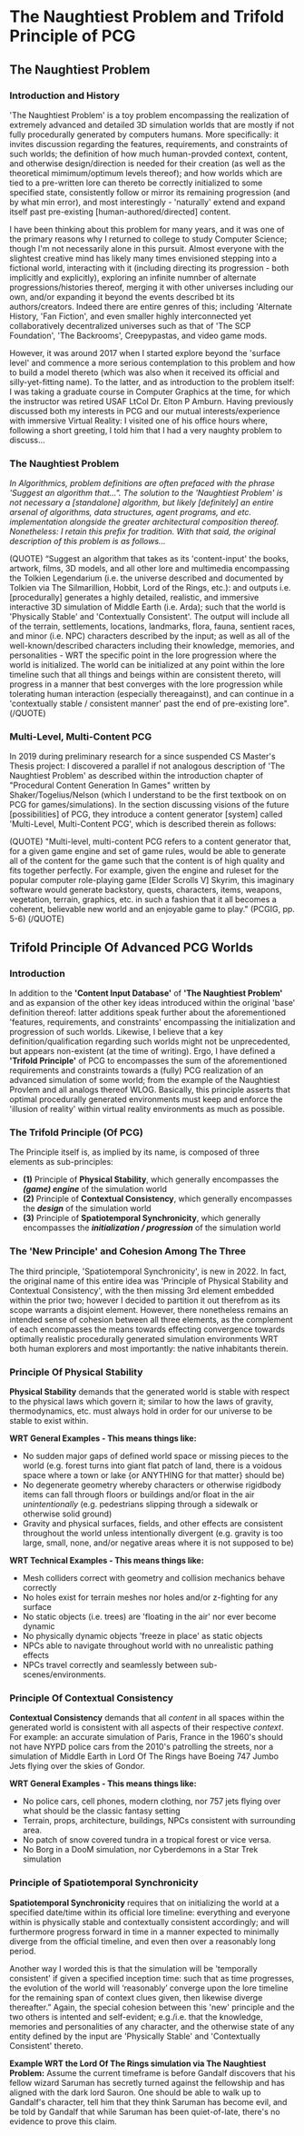 # The Naughtiest Problem and Trifold Principle of PCG

## The Naughtiest Problem

### Introduction and History

'The Naughtiest Problem' is a toy problem encompassing the realization of extremely advanced and detailed 3D simulation worlds that are mostly if not fully procedurally generated by computers <vs> humans. More specifically: it invites discussion regarding the features, requirements, and constraints of such worlds; the definition of how much human-provded context, content, and otherwise design/direction is needed for their creation (as well as the theoretical mimimum/optimum levels thereof); and how worlds which are tied to a pre-written lore can thereto be correctly initialized to some specified state, consistently follow or mirror its remaining progression (and by what min error), and most interestingly - 'naturally' extend and expand itself past pre-existing [human-authored/directed] content.

I have been thinking about this problem for many years, and it was one of the primary reasons why I returned to college to study Computer Science; though I'm not necessarily alone in this pursuit. Almost everyone with the slightest creative mind has likely many times envisioned stepping into a fictional world, interacting with it (including directing its progression - both implicitly and explicitly), exploring an infinite numnber of alternate progressions/histories thereof, merging it with other universes including our own, and/or expanding it beyond the events described bt its authors/creators. Indeed there are entire genres of this; including 'Alternate History, 'Fan Fiction', and even smaller highly interconnected yet collaboratively decentralized universes such as that of 'The SCP Foundation', 'The Backrooms', Creepypastas, and video game mods. 

However, it was around 2017 when I started explore beyond the 'surface level' and commence a more serious contemplation to this problem and how to build a model thereto (which was also when it received its official and silly-yet-fitting name). To the latter, and as introduction to the problem itself: I was taking a graduate course in Computer Graphics at the time, for which the instructor was retired USAF LtCol Dr. Elton P Amburn. Having previously discussed both my interests in PCG and our mutual interests/experience with immersive Virtual Reality: I visited one of his office hours where, following a short greeting, I told him that I had a very naughty problem to discuss…

### The Naughtiest Problem

*In Algorithmics, problem definitions are often prefaced with the phrase 'Suggest an algorithm that…". The solution to the 'Naughtiest Problem' is not necessary a [standalone] algorithm, but likely [definitely] an entire arsenal of algorithms, data structures, agent programs, and etc. implementation alongside the greater architectural composition thereof. Nonetheless: I retain this prefix for tradition. With that said, the original description of this problem is as follows…*

(QUOTE)
“Suggest an algorithm that takes as its 'content-input' the books, artwork, films, 3D models, and all other lore and multimedia encompassing the Tolkien Legendarium (i.e. the universe described and documented by Tolkien via The Silmarillion, Hobbit, Lord of the Rings, etc.): and outputs i.e. [procedurally] generates a highly detailed, realistic, and immersive interactive 3D simulation of Middle Earth (i.e. Arda); such that the world is 'Physically Stable' and 'Contextually Consistent'. The output will include all of the terrain, settlements, locations, landmarks, flora, fauna, sentient races, and minor (i.e. NPC) characters described by the input; as well as all of the well-known/described characters including their knowledge, memories, and personalities - WRT the specific point in the lore progression where the world is initialized. The world can be initialized at any point within the lore timeline such that all things and beings within are consistent thereto, will progress in a manner that best converges with the lore progression while tolerating human interaction (especially thereagainst), and can continue in a 'contextually stable / consistent manner' past the end of pre-existing lore".
(/QUOTE)

### Multi-Level, Multi-Content PCG

In 2019 during preliminary research for a since suspended CS Master's Thesis project: I discovered a parallel if not analogous description of 'The Naughtiest Problem' as described within the introduction chapter of "Procedural Content Generation In Games" written by Shaker/Togelius/Nelson (which I understand to be the first textbook on on PCG for games/simulations). In the section discussing visions of the future [possibilities] of PCG, they introduce a content generator [system] called 'Multi-Level, Multi-Content PCG', which is described therein as follows:

(QUOTE)
"Multi-level, multi-content PCG refers to a content generator that, for a given game engine and set of game rules, would be able to generate all of the content for the game such that the content is of high quality and fits together perfectly. For example, given the engine and ruleset for the popular computer role-playing game [Elder Scrolls V]  Skyrim, this imaginary software would generate backstory, quests, characters, items, weapons, vegetation, terrain, graphics, etc. in such a fashion that it all becomes a coherent, believable new world and an enjoyable game to play." (PCGIG, pp. 5-6)
(/QUOTE)



## Trifold Principle Of Advanced PCG Worlds

### Introduction

In addition to the **'Content Input Database'** of **'The Naughtiest Problem'** and as expansion of the other key ideas introduced within the original 'base' definition thereof: latter additions speak further about the aforementioned 'features, requirements, and constraints' encompassing the initialization and progression of such worlds. Likewise, I believe that a key definition/qualification regarding such worlds might not be unprecedented, but appears non-existent (at the time of writing). Ergo, I have defined a **'Trifold Principle'** of PCG to encompasses the sum of the aforementioned requirements and constraints towards a (fully) PCG realization of an advanced simulation of some world; from the example of the Naughtiest Provlem and all analogs thereof WLOG. Basically, this principle asserts that optimal procedurally generated environments must keep and enforce the 'illusion of reality' within virtual reality environments as much as possible.

### The Trifold Principle (Of PCG)

The Principle itself is, as implied by its name, is composed of three elements as sub-principles:
* **(1)** Principle of **Physical Stability**, which generally encompasses the ***(game) engine*** of the simulation world
* **(2)** Principle of **Contextual Consistency**, which generally encompasses the ***design*** of the simulation world
* **(3)** Principle of **Spatiotemporal Synchronicity**, which generally encompasses the ***initialization / progression*** of the simulation world

### The 'New Principle' and Cohesion Among The Three

The third principle, 'Spatiotemporal Synchronicity', is new in 2022. In fact, the original name of this entire idea was 'Principle of Physical Stability and Contextual Consistency', with the then missing 3rd element embedded within the prior two; however I decided to partition it out therefrom as its scope warrants a disjoint element. However, there nonetheless remains an intended sense of cohesion between all three elements, as the complement of each encompasses the means towards effecting convergence towards optimally realistic procedurally generated simulation environments WRT both human explorers and most importantly: the native inhabitants therein. 

### Principle Of Physical Stability

**Physical Stability** demands that the generated world is stable with respect to the physical laws which govern it; similar to how the laws of gravity, thermodynamics, etc. must always hold in order for our universe to be stable to exist within. 

**WRT General Examples - This means things like:**
* No sudden major gaps of defined world space or missing pieces to the world (e.g. forest turns into giant flat patch of land, there is a voidous space where a town or lake {or ANYTHING for that matter} should be)
* No degenerate geometry whereby characters or otherwise rigidbody items can fall through floors or buildings and/or float in the air *unintentionally* (e.g. pedestrians slipping through a sidewalk or otherwise solid ground)
* Gravity and physical surfaces, fields, and other effects are consistent throughout the world unless intentionally divergent (e.g. gravity is too large, small, none, and/or negative areas where it is not supposed to be)

**WRT Technical Examples - This means things like:**
* Mesh colliders correct with geometry and collision mechanics behave correctly
* No holes exist for terrain meshes nor holes and/or z-fighting for any surface
* No static objects (i.e. trees) are 'floating in the air' nor ever become dynamic
* No physically dynamic objects 'freeze in place' as static objects
* NPCs able to navigate throughout world with no unrealistic pathing effects
* NPCs travel correctly and seamlessly between sub-scenes/environments.

### Principle Of Contextual Consistency

**Contextual Consistency** demands that all *content* in all spaces within the generated world is consistent with all aspects of their respective *context*. For example: an accurate simulation of Paris, France in the 1960's should not have NYPD police cars from the 2010's patrolling the streets, nor a simulation of Middle Earth in Lord Of The Rings have Boeing 747 Jumbo Jets flying over the skies of Gondor. 

**WRT General Examples - This means things like:**
* No police cars, cell phones, modern clothing, nor 757 jets flying over what should be the classic fantasy setting
* Terrain, props, architecture, buildings, NPCs consistent with surrounding area.
* No patch of snow covered tundra in a tropical forest or vice versa.
* No Borg in a DooM simulation, nor Cyberdemons in a Star Trek simulation

### Principle of Spatiotemporal Synchronicity

**Spatiotemporal Synchronicity** requires that on initializing the world at a specified date/time within its official lore timeline: everything and everyone within is physically stable and contextually consistent accordingly; and will furthermore progress forward in time in a manner expected to minimally diverge from the official timeline, and even then over a reasonably long period. 

Another way I worded this is that the simulation will be 'temporally consistent' if given a specified inception time: such that as time progresses, the evolution of the world will ‘reasonably’ converge upon the lore timeline for the remaining span of context clues given, then likewise diverge thereafter.” Again, the special cohesion between this 'new' principle and the two others is intented and self-evident; e.g./i.e. that the knowledge, memories and personalities of any character, and the otherwise state of any entity defined by the input are 'Physically Stable' and 'Contextually Consistent' thereto.

**Example WRT the Lord Of The Rings simulation via The Naughtiest Problem:** Assume the current timeframe is before Gandalf discovers that his fellow wizard Saruman has secretly turned against the fellowship and has aligned with the dark lord Sauron. One should be able to walk up to Gandalf's character, tell him that they think Saruman has become evil, and be told by Gandalf that while Saruman has been quiet-of-late, there's no evidence to prove this claim.